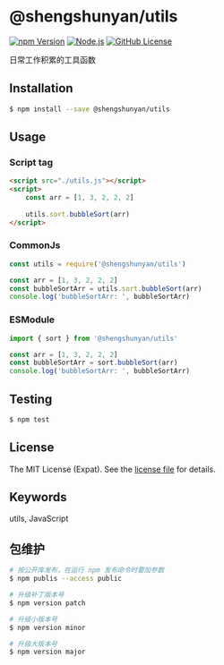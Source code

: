 # @shengshunyan/utils

[![npm Version][NPM VERSION BADGE]][NPM PAGE]
[![Node.js][NODE VERSION BADGE]][NODE PAGE]
[![GitHub License][LICENSE BADGE]][LICENSE PAGE]

[NPM VERSION BADGE]: https://img.shields.io/npm/v/@shengshunyan/utils
[NPM PAGE]: https://www.npmjs.com/package/@shengshunyan/utils
[NODE VERSION BADGE]: https://img.shields.io/node/v/@shengshunyan/utils
[NODE PAGE]: https://nodejs.org/
[LICENSE BADGE]: https://img.shields.io/npm/l/@shengshunyan/utils
[LICENSE PAGE]: https://github.com/jbenner-radham/node-readme-md/blob/master/LICENSE

日常工作积累的工具函数

## Installation

```sh
$ npm install --save @shengshunyan/utils
```

## Usage

### Script tag

```html
<script src="./utils.js"></script>
<script>
    const arr = [1, 3, 2, 2, 2]
    
    utils.sort.bubbleSort(arr)
</script>
```

### CommonJs

```JavaScript
const utils = require('@shengshunyan/utils')

const arr = [1, 3, 2, 2, 2]
const bubbleSortArr = utils.sort.bubbleSort(arr)
console.log('bubbleSortArr: ', bubbleSortArr)
```

### ESModule

```JavaScript
import { sort } from '@shengshunyan/utils'

const arr = [1, 3, 2, 2, 2]
const bubbleSortArr = sort.bubbleSort(arr)
console.log('bubbleSortArr: ', bubbleSortArr)
```

## Testing

```sh
$ npm test
```

## License

The MIT License (Expat). See the [license file](LICENSE) for details.

## Keywords

utils, JavaScript

## 包维护

```sh
# 按公开库发布，在运行 npm 发布命令时要加参数
$ npm publis --access public

# 升级补丁版本号
$ npm version patch

# 升级小版本号
$ npm version minor

# 升级大版本号
$ npm version major
```

